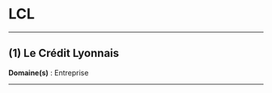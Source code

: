 # LCL

--------------------

## (1) Le Crédit Lyonnais

**Domaine(s)** : Entreprise

--------------------